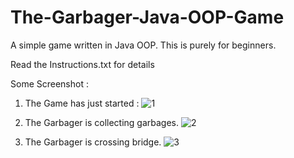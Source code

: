 # The-Garbager-Java-OOP-Game
A simple game written in Java OOP. This is purely for beginners.

Read the Instructions.txt for details

Some Screenshot : 

1. The Game has just started : 
![1](https://user-images.githubusercontent.com/11329052/46855875-b7a62c00-ce26-11e8-81aa-cf4436f71d4a.PNG)


2. The Garbager is collecting garbages. 
![2](https://user-images.githubusercontent.com/11329052/46855878-b7a62c00-ce26-11e8-9aba-b84b773bc9cf.PNG) 


3. The Garbager is crossing bridge. 
  ![3](https://user-images.githubusercontent.com/11329052/46855879-b83ec280-ce26-11e8-8d7a-ff77201398a5.PNG) 
